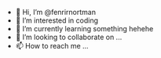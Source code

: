 - 👋 Hi, I’m @fenrirnortman
- 👀 I’m interested in coding 
- 🌱 I’m currently learning something hehehe
- 💞️ I’m looking to collaborate on ...
- 📫 How to reach me ...

<!---
fenrirnortman/fenrirnortman is a ✨ special ✨ repository because its `README.md` (this file) appears on your GitHub profile.
You can click the Preview link to take a look at your changes.
--->
